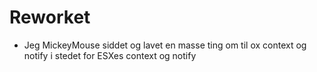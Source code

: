 # Reworket

- Jeg MickeyMouse siddet og lavet en masse ting om til ox context og notify i stedet for ESXes context og notify
